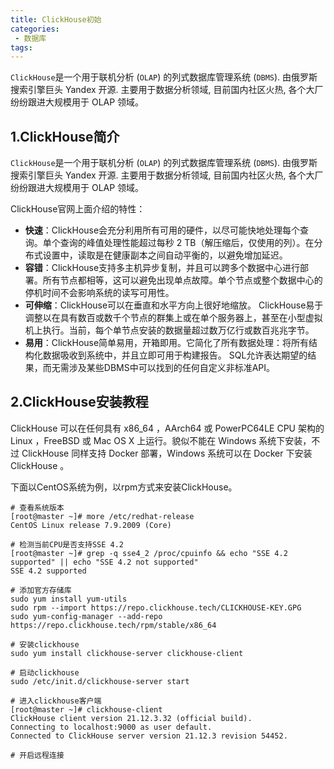 ```yaml
---
title: ClickHouse初始
categories:
 - 数据库
tags:
---
```


`ClickHouse`是一个用于联机分析 (`OLAP`) 的列式数据库管理系统 (`DBMS`). 由俄罗斯搜索引擎巨头 Yandex 开源. 主要用于数据分析领域, 目前国内社区火热, 各个大厂纷纷跟进大规模用于 OLAP 领域。

## 1.ClickHouse简介

`ClickHouse`是一个用于联机分析 (`OLAP`) 的列式数据库管理系统 (`DBMS`). 由俄罗斯搜索引擎巨头 Yandex 开源. 主要用于数据分析领域, 目前国内社区火热, 各个大厂纷纷跟进大规模用于 OLAP 领域。

ClickHouse官网上面介绍的特性：

- **快速**：ClickHouse会充分利用所有可用的硬件，以尽可能快地处理每个查询。单个查询的峰值处理性能超过每秒 2 TB（解压缩后，仅使用的列）。在分布式设置中，读取是在健康副本之间自动平衡的，以避免增加延迟。
- **容错**：ClickHouse支持多主机异步复制，并且可以跨多个数据中心进行部署。所有节点都相等，这可以避免出现单点故障。单个节点或整个数据中心的停机时间不会影响系统的读写可用性。
- **可伸缩**：ClickHouse可以在垂直和水平方向上很好地缩放。 ClickHouse易于调整以在具有数百或数千个节点的群集上或在单个服务器上，甚至在小型虚拟机上执行。当前，每个单节点安装的数据量超过数万亿行或数百兆兆字节。
- **易用**：ClickHouse简单易用，开箱即用。它简化了所有数据处理：将所有结构化数据吸收到系统中，并且立即可用于构建报告。 SQL允许表达期望的结果，而无需涉及某些DBMS中可以找到的任何自定义非标准API。

## 2.ClickHouse安装教程

ClickHouse 可以在任何具有 x86_64 ，AArch64 或 PowerPC64LE CPU 架构的 Linux ，FreeBSD 或 Mac OS X 上运行。貌似不能在 Windows 系统下安装，不过 ClickHouse 同样支持 Docker 部署，Windows 系统可以在 Docker 下安装 ClickHouse 。

下面以CentOS系统为例，以rpm方式来安装ClickHouse。

```shell
# 查看系统版本
[root@master ~]# more /etc/redhat-release 
CentOS Linux release 7.9.2009 (Core)

# 检测当前CPU是否支持SSE 4.2
[root@master ~]# grep -q sse4_2 /proc/cpuinfo && echo "SSE 4.2 supported" || echo "SSE 4.2 not supported"
SSE 4.2 supported

# 添加官方存储库
sudo yum install yum-utils
sudo rpm --import https://repo.clickhouse.tech/CLICKHOUSE-KEY.GPG
sudo yum-config-manager --add-repo https://repo.clickhouse.tech/rpm/stable/x86_64

# 安装clickhouse
sudo yum install clickhouse-server clickhouse-client

# 启动clickhouse
sudo /etc/init.d/clickhouse-server start

# 进入clickhouse客户端
[root@master ~]# clickhouse-client
ClickHouse client version 21.12.3.32 (official build).
Connecting to localhost:9000 as user default.
Connected to ClickHouse server version 21.12.3 revision 54452.

# 开启远程连接


```

